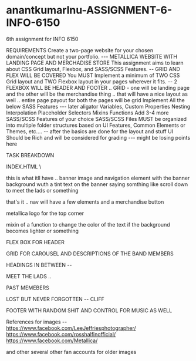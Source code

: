 # anantkumarlnu-ASSIGNMENT-6-INFO-6150
6th assignment for INFO 6150 

REQUIREMENTS 
Create a two-page website for your chosen domain/concept but not your portfolio. --- METALLICA WEBSITE WITH LANDING PAGE AND MERCHADISE STORE
This assignment aims to learn about CSS Grid layout, Flexbox, and SASS/SCSS Features. -- GRID AND FLEX WILL BE COVERED 
You MUST Implement a minimum of TWO CSS Grid layout and TWO Flexbox layout in your pages wherever it fits. -- 2 FLEXBOX WILL BE HEADER AND FOOTER .. GRID - one will be landing page and the other will be the merchandise thing .. that will have a nice layout as well .. entire page payout for both the pages will be grid 
Implement All the below SASS Features --- later aligator 
Variables,
Custom Properties
Nesting
Interpolation
Placeholder Selectors
Mixins
Functions
Add 3-4 more SASS/SCSS Features of your choice
SASS/SCSS Files MUST be organized into multiple folder structures based on UI Features, Common Elements or Themes, etc.… -- after the basics are done for the layout and stuff
UI Should be Rich and will be considered for grading --- might be losing points here


TASK BREAKDOWN 

INDEX.HTML \

this is what itll have .. banner image and navigation element with the banner background wuth a tint
text on the banner saying somthing like scroll down to meet the lads or something 

that's it .. nav will have a few elements and a merchandise button 

metallica logo for the top corner 

mixin of a function to change the color of the text if the background becomes lighter or something 


FLEX BOX FOR HEADER 

GRID FOR CAROUSEL AND DESCRIPTIONS OF THE BAND MEMBERS 

HEADINGS IN BETWEEN -- 

MEET THE LADS ..

PAST MEMEBERS

LOST BUT NEVER FORGOTTEN -- CLIFF 

FOOTER WITH RANDOM SHIT AND CONTROL FOR MUSIC AS WELL 


References for images -- 
https://www.facebook.com/LeeJeffriesphotographer/
https://www.facebook.com/rosshalfinofficial/
https://www.facebook.com/Metallica/

and other several other fan accounts for older images 